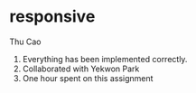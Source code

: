  # responsive #

 Thu Cao

 1. Everything has been implemented correctly.
 2. Collaborated with Yekwon Park
 3. One hour spent on this assignment
